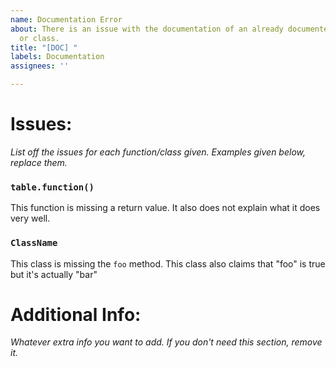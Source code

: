 ```yaml
---
name: Documentation Error
about: There is an issue with the documentation of an already documented function
  or class.
title: "[DOC] "
labels: Documentation
assignees: ''

---
```


# Issues:
*List off the issues for each function/class given. Examples given below, replace them.*
### `table.function()`
This function is missing a return value. It also does not explain what it does very well.
### `ClassName`
This class is missing the `foo` method.
This class also claims that "foo" is true but it's actually "bar"

# Additional Info:
*Whatever extra info you want to add. If you don't need this section, remove it.*

